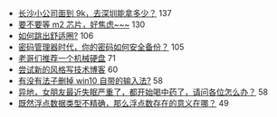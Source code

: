 - [长沙小公司面到 9k，去深圳能拿多少？](https://www.v2ex.com/t/762681) 137
- [要不要等 m2 芯片，好焦虑~~~](https://www.v2ex.com/t/762693) 130
- [如何跳出舒适圈?](https://www.v2ex.com/t/762692) 106
- [密码管理器时代，你的密码如何安全备份？](https://www.v2ex.com/t/762689) 105
- [老哥们推荐一个机械硬盘](https://www.v2ex.com/t/762714) 71
- [尝试新的风格写技术博客](https://www.v2ex.com/t/762732) 60
- [有没有法子删掉 win10 自带的输入法?](https://www.v2ex.com/t/762662) 58
- [异地，女朋友最近失眠严重了，都开始喝中药了，请问各位怎么办？](https://www.v2ex.com/t/762792) 58
- [既然浮点数据类型不精确，那么浮点数存在的意义在哪？](https://www.v2ex.com/t/762814) 49
